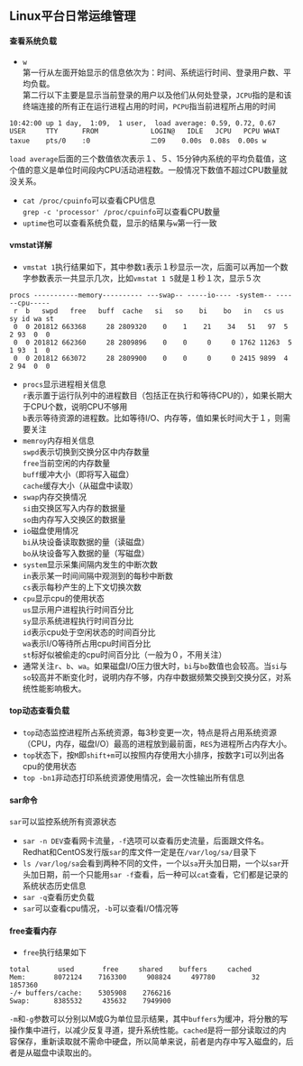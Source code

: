 ## Linux平台日常运维管理

#### 查看系统负载
* `w`  
第一行从左面开始显示的信息依次为：时间、系统运行时间、登录用户数、平均负载。  
第二行以下主要是显示当前登录的用户以及他们从何处登录，`JCPU`指的是和该终端连接的所有正在运行进程占用的时间，`PCPU`指当前进程所占用的时间
```
10:42:00 up 1 day,  1:09,  1 user,  load average: 0.59, 0.72, 0.67
USER     TTY      FROM             LOGIN@   IDLE   JCPU   PCPU WHAT
taxue    pts/0    :0               二09    0.00s  0.08s  0.00s w
```
`load average`后面的三个数值依次表示１、５、15分钟内系统的平均负载值，这个值的意义是单位时间段内CPU活动进程数。一般情况下数值不超过CPU数量就没关系。
* `cat /proc/cpuinfo`可以查看CPU信息  
`grep -c 'processor' /proc/cpuinfo`可以查看CPU数量
* `uptime`也可以查看系统负载，显示的结果与`w`第一行一致

#### vmstat详解
* `vmstat 1`执行结果如下，其中参数`1`表示１秒显示一次，后面可以再加一个数字参数表示一共显示几次，比如`vmstat 1 5`就是１秒１次，显示５次
```
procs -----------memory---------- ---swap-- -----io---- -system-- ------cpu-----
 r  b   swpd   free   buff  cache   si   so    bi    bo   in   cs us sy id wa st
 0  0 201812 663368     28 2809320    0    1    21    34   51   97  5  2 93  0  0
 0  0 201812 662360     28 2809896    0    0     0     0 1762 11263  5  1 93  1  0
 0  0 201812 663072     28 2809900    0    0     0     0 2415 9899  4  2 94  0  0
```
* `procs`显示进程相关信息  
`r`表示置于运行队列中的进程数目（包括正在执行和等待CPU的），如果长期大于CPU个数，说明CPU不够用  
`b`表示等待资源的进程数。比如等待I/O、内存等，值如果长时间大于１，则需要关注
* `memroy`内存相关信息  
`swpd`表示切换到交换分区中内存数量  
`free`当前空闲的内存数量  
`buff`缓冲大小（即将写入磁盘）  
`cache`缓存大小（从磁盘中读取）
* `swap`内存交换情况  
`si`由交换区写入内存的数据量  
`so`由内存写入交换区的数据量
* `io`磁盘使用情况  
`bi`从块设备读取数据的量（读磁盘）  
`bo`从块设备写入数据的量（写磁盘）
* `system`显示采集间隔内发生的中断次数  
`in`表示某一时间间隔中观测到的每秒中断数  
`cs`表示每秒产生的上下文切换次数
* `cpu`显示cpu的使用状态  
`us`显示用户进程执行时间百分比  
`sy`显示系统进程执行时间百分比  
`id`表示cpu处于空闲状态的时间百分比  
`wa`表示I/O等待所占用cpu时间百分比  
`st`标好似被偷走的cpu时间百分比（一般为０，不用关注）
* 通常关注`r`、`b`、`wa`。如果磁盘I/O压力很大时，`bi`与`bo`数值也会较高。当`si`与`so`较高并不断变化时，说明内存不够，内存中数据频繁交换到交换分区，对系统性能影响极大。

#### top动态查看负载
* `top`动态监控进程所占系统资源，每3秒变更一次，特点是将占用系统资源（CPU，内存，磁盘I/O）最高的进程放到最前面，`RES`为进程所占内存大小。
* `top`状态下，按`M`即`shift+m`可以按照内存使用大小排序，按数字`1`可以列出各cpu的使用状态
* `top -bn1`非动态打印系统资源使用情况，会一次性输出所有信息

#### sar命令
`sar`可以监控系统所有资源状态  
* `sar -n DEV`查看网卡流量，`-f`选项可以查看历史流量，后面跟文件名。Redhat和CentOS发行版`sar`的库文件一定是在`/var/log/sa/`目录下
* `ls /var/log/sa`会看到两种不同的文件，一个以`sa`开头加日期，一个以`sar`开头加日期，前一个只能用`sar -f`查看，后一种可以`cat`查看，它们都是记录的系统状态历史信息
* `sar -q`查看历史负载
* `sar`可以查看cpu情况，`-b`可以查看I/O情况等

#### free查看内存
* `free`执行结果如下  
```
total       used       free     shared    buffers     cached
Mem:       8072124    7163300     908824     497780         32    1857360
-/+ buffers/cache:    5305908    2766216
Swap:      8385532     435632    7949900
```
`-m`和`-g`参数可以分别以M或G为单位显示结果，其中`buffers`为缓冲，将分散的写操作集中进行，以减少反复寻道，提升系统性能。`cached`是将一部分读取过的内容保存，重新读取就不需命中硬盘，所以简单来说，前者是内存中写入磁盘的，后者是从磁盘中读取出的。
